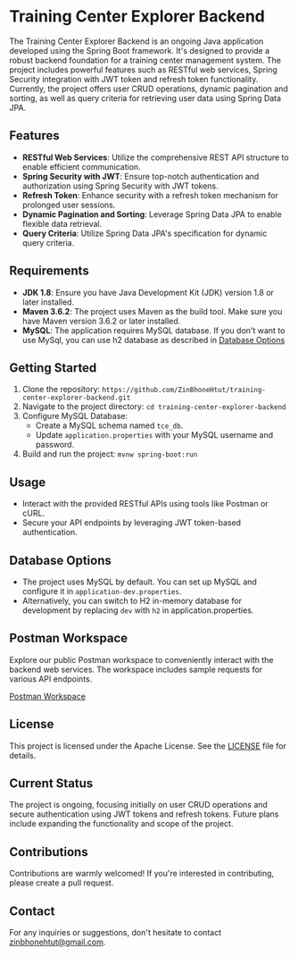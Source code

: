 # Training Center Explorer Backend

The Training Center Explorer Backend is an ongoing Java application developed using the Spring Boot framework. It's designed to provide a robust backend foundation for a training center management system. The project includes powerful features such as RESTful web services, Spring Security integration with JWT token and refresh token functionality. Currently, the project offers user CRUD operations, dynamic pagination and sorting, as well as query criteria for retrieving user data using Spring Data JPA.

## Features

- **RESTful Web Services**: Utilize the comprehensive REST API structure to enable efficient communication.
- **Spring Security with JWT**: Ensure top-notch authentication and authorization using Spring Security with JWT tokens.
- **Refresh Token**: Enhance security with a refresh token mechanism for prolonged user sessions.
- **Dynamic Pagination and Sorting**: Leverage Spring Data JPA to enable flexible data retrieval.
- **Query Criteria**:  Utilize Spring Data JPA's specification for dynamic query criteria.

## Requirements

- **JDK 1.8**: Ensure you have Java Development Kit (JDK) version 1.8 or later installed.
- **Maven 3.6.2**: The project uses Maven as the build tool. Make sure you have Maven version 3.6.2 or later installed.
- **MySQL**: The application requires MySQL database. If you don't want to use MySql, you can use h2 database as described in [Database Options](#database_options)

## Getting Started

1. Clone the repository: `https://github.com/ZinBhoneHtut/training-center-explorer-backend.git`
2. Navigate to the project directory: `cd training-center-explorer-backend`
3. Configure MySQL Database:
    - Create a MySQL schema named `tce_db`.
    - Update `application.properties` with your MySQL username and password.
4. Build and run the project: `mvnw spring-boot:run`

## Usage

- Interact with the provided RESTful APIs using tools like Postman or cURL.
- Secure your API endpoints by leveraging JWT token-based authentication.

## Database Options
<a name="database_options"></a>
- The project uses MySQL by default. You can set up MySQL and configure it in `application-dev.properties`.
- Alternatively, you can switch to H2 in-memory database for development by replacing `dev` with `h2` in application.properties.

## Postman Workspace

Explore our public Postman workspace to conveniently interact with the backend web services. The workspace includes sample requests for various API endpoints.

[Postman Workspace](https://www.postman.com/zin-bhone-htut/workspace/zin-bhone-htut-public-workspace/collection/7812344-9ca4be37-ace8-4067-abb8-b782c513ec34?action=share&creator=7812344)

## License

This project is licensed under the Apache License. See the [LICENSE](LICENSE) file for details.

## Current Status

The project is ongoing, focusing initially on user CRUD operations and secure authentication using JWT tokens and refresh tokens. Future plans include expanding the functionality and scope of the project.

## Contributions

Contributions are warmly welcomed! If you're interested in contributing, please create a pull request.

## Contact

For any inquiries or suggestions, don't hesitate to contact [zinbhonehtut@gmail.com](mailto:zinbhonehtut@gmail.com).
